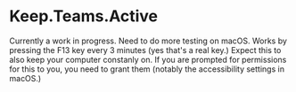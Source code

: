 # Keep.Teams.Active
Currently a work in progress. Need to do more testing on macOS.
Works by pressing the F13 key every 3 minutes (yes that's a real key.) Expect this to also keep your computer constanly on.
If you are prompted for permissions for this to you, you need to grant them (notably the accessibility settings in macOS.)
